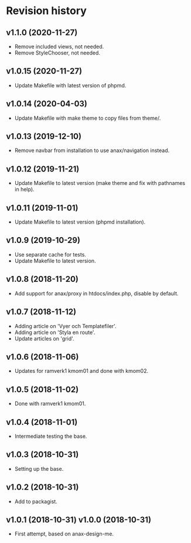 Revision history
=================================



v1.1.0 (2020-11-27)
---------------------------------

* Remove included views, not needed.
* Remove StyleChooser, not needed.



v1.0.15 (2020-11-27)
---------------------------------

* Update Makefile with latest version of phpmd.



v1.0.14 (2020-04-03)
---------------------------------

* Update Makefile with make theme to copy files from theme/.



v1.0.13 (2019-12-10)
---------------------------------

* Remove navbar from installation to use anax/navigation instead.



v1.0.12 (2019-11-21)
---------------------------------

* Update Makefile to latest version (make theme and fix with pathnames in help).



v1.0.11 (2019-11-01)
---------------------------------

* Update Makefile to latest version (phpmd installation).



v1.0.9 (2019-10-29)
---------------------------------

* Use separate cache for tests.
* Update Makefile to latest version.



v1.0.8 (2018-11-20)
---------------------------------

* Add support for anax/proxy in htdocs/index.php, disable by default.



v1.0.7 (2018-11-12)
---------------------------------

* Adding article on 'Vyer och Templatefiler'.
* Adding article on 'Styla en route'.
* Update articles on 'grid'.



v1.0.6 (2018-11-06)
---------------------------------

* Updates for ramverk1 kmom01 and done with kmom02.



v1.0.5 (2018-11-02)
---------------------------------

* Done with ramverk1 kmom01.



v1.0.4 (2018-11-01)
---------------------------------

* Intermediate testing the base.



v1.0.3 (2018-10-31)
---------------------------------

* Setting up the base.



v1.0.2 (2018-10-31)
---------------------------------

* Add to packagist.



v1.0.1 (2018-10-31)
v1.0.0 (2018-10-31)
---------------------------------

* First attempt, based on anax-design-me.

